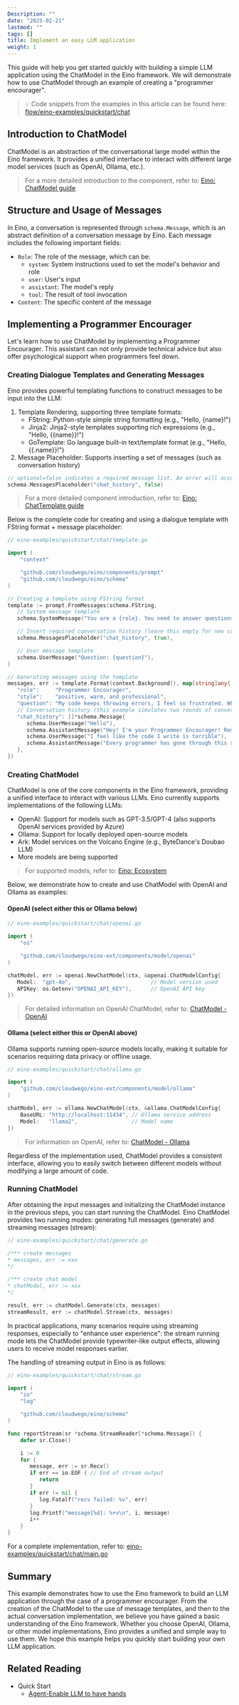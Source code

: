 ```yaml
---
Description: ""
date: "2025-02-21"
lastmod: ""
tags: []
title: Implement an easy LLM application
weight: 1
---
```


This guide will help you get started quickly with building a simple LLM application using the ChatModel in the Eino framework. We will demonstrate how to use ChatModel through an example of creating a "programmer encourager".

> 💡
> Code snippets from the examples in this article can be found here: [flow/eino-examples/quickstart/chat](https://github.com/cloudwego/eino-examples/blob/main/quickstart/chat)

## **Introduction to ChatModel**

ChatModel is an abstraction of the conversational large model within the Eino framework. It provides a unified interface to interact with different large model services (such as OpenAI, Ollama, etc.).

> For a more detailed introduction to the component, refer to: [Eino: ChatModel guide](/docs/eino/core_modules/components/chat_model_guide)

## **Structure and Usage of Messages**

In Eino, a conversation is represented through `schema.Message`, which is an abstract definition of a conversation message by Eino. Each message includes the following important fields:

- `Role`: The role of the message, which can be:
  - `system`: System instructions used to set the model's behavior and role
  - `user`: User's input
  - `assistant`: The model's reply
  - `tool`: The result of tool invocation
- `Content`: The specific content of the message

## **Implementing a Programmer Encourager**

Let's learn how to use ChatModel by implementing a Programmer Encourager. This assistant can not only provide technical advice but also offer psychological support when programmers feel down.

### **Creating Dialogue Templates and Generating Messages**

Eino provides powerful templating functions to construct messages to be input into the LLM:

1. Template Rendering, supporting three template formats:
   - FString: Python-style simple string formatting (e.g., "Hello, {name}!")
   - Jinja2: Jinja2-style templates supporting rich expressions (e.g., "Hello, {{name}}!")
   - GoTemplate: Go language built-in text/template format (e.g., "Hello, {{.name}}!")
2. Message Placeholder: Supports inserting a set of messages (such as conversation history)

```go
// optional=false indicates a required message list. An error will occur if the corresponding variable is not found in the template input
schema.MessagesPlaceholder("chat_history", false)
```

> For a more detailed component introduction, refer to: [Eino: ChatTemplate guide](/docs/eino/core_modules/components/chat_template_guide)

Below is the complete code for creating and using a dialogue template with FString format + message placeholder:

```go
// eino-examples/quickstart/chat/template.go

import (
    "context"

    "github.com/cloudwego/eino/components/prompt"
    "github.com/cloudwego/eino/schema"
)

// Creating a template using FString format
template := prompt.FromMessages(schema.FString,
   // System message template
   schema.SystemMessage("You are a {role}. You need to answer questions in a {style} manner. Your goal is to help programmers maintain a positive and optimistic attitude, providing technical advice while also caring about their mental health."),

   // Insert required conversation history (leave this empty for new conversations)
   schema.MessagesPlaceholder("chat_history", true),

   // User message template
   schema.UserMessage("Question: {question}"),
)

// Generating messages using the template
messages, err := template.Format(context.Background(), map[string]any{
   "role":     "Programmer Encourager",
   "style":    "positive, warm, and professional",
   "question": "My code keeps throwing errors, I feel so frustrated. What should I do?",
   // Conversation history (this example simulates two rounds of conversation history)
   "chat_history": []*schema.Message{
      schema.UserMessage("Hello"),
      schema.AssistantMessage("Hey! I'm your Programmer Encourager! Remember, every great programmer grows through debugging. How can I assist you today?", nil),
      schema.UserMessage("I feel like the code I write is terrible"),
      schema.AssistantMessage("Every programmer has gone through this stage! The important thing is that you are constantly learning and improving. Let's take a look at the code together; I'm sure that through refactoring and optimization, it will get better. Remember, Rome wasn't built in a day, and code quality is improved through continuous refinement.", nil),
   },
})
```

### Creating ChatModel

ChatModel is one of the core components in the Eino framework, providing a unified interface to interact with various LLMs. Eino currently supports implementations of the following LLMs:

- OpenAI: Support for models such as GPT-3.5/GPT-4 (also supports OpenAI services provided by Azure)
- Ollama: Support for locally deployed open-source models
- Ark: Model services on the Volcano Engine (e.g., ByteDance's Doubao LLM)
- More models are being supported

> For supported models, refer to: [Eino: Ecosystem](/docs/eino/ecosystem_integration/chat_model/)

Below, we demonstrate how to create and use ChatModel with OpenAI and Ollama as examples:

#### **OpenAI (select either this or Ollama below)**

```go
// eino-examples/quickstart/chat/openai.go

import (
    "os"

    "github.com/cloudwego/eino-ext/components/model/openai"
)

chatModel, err := openai.NewChatModel(ctx, &openai.ChatModelConfig{
   Model:  "gpt-4o",                         // Model version used
   APIKey: os.Getenv("OPENAI_API_KEY"),      // OpenAI API key
})
```

> For detailed information on OpenAI ChatModel, refer to: [ChatModel - OpenAI](/docs/eino/ecosystem_integration/chat_model/chat_model_openai)

#### **Ollama (select either this or OpenAI above)**

Ollama supports running open-source models locally, making it suitable for scenarios requiring data privacy or offline usage.

```go
// eino-examples/quickstart/chat/ollama.go

import (
    "github.com/cloudwego/eino-ext/components/model/ollama"
)

chatModel, err := ollama.NewChatModel(ctx, &ollama.ChatModelConfig{
    BaseURL: "http://localhost:11434", // Ollama service address
    Model:   "llama2",                 // Model name
})
```

> For information on OpenAI, refer to: [ChatModel - Ollama](/docs/eino/ecosystem_integration/chat_model/chat_model_ollama)

Regardless of the implementation used, ChatModel provides a consistent interface, allowing you to easily switch between different models without modifying a large amount of code.

### **Running ChatModel**

After obtaining the input messages and initializing the ChatModel instance in the previous steps, you can start running the ChatModel. Eino ChatModel provides two running modes: generating full messages (generate) and streaming messages (stream):

```go
// eino-examples/quickstart/chat/generate.go

/*** create messages
* messages, err := xxx
*/

/*** create chat model
* chatModel, err := xxx
*/

result, err := chatModel.Generate(ctx, messages)
streamResult, err := chatModel.Stream(ctx, messages)
```

In practical applications, many scenarios require using streaming responses, especially to "enhance user experience": the stream running mode lets the ChatModel provide typewriter-like output effects, allowing users to receive model responses earlier.

The handling of streaming output in Eino is as follows:

```go
// eino-examples/quickstart/chat/stream.go

import (
    "io"
    "log"

    "github.com/cloudwego/eino/schema"
)

func reportStream(sr *schema.StreamReader[*schema.Message]) {
    defer sr.Close()

    i := 0
    for {
       message, err := sr.Recv()
       if err == io.EOF { // End of stream output
          return
       }
       if err != nil {
          log.Fatalf("recv failed: %v", err)
       }
       log.Printf("message[%d]: %+v\n", i, message)
       i++
    }
}
```

For a complete implementation, refer to: [eino-examples/quickstart/chat/main.go](https://github.com/cloudwego/eino-examples/blob/main/quickstart/chat/main.go)

## **Summary**

This example demonstrates how to use the Eino framework to build an LLM application through the case of a programmer encourager. From the creation of the ChatModel to the use of message templates, and then to the actual conversation implementation, we believe you have gained a basic understanding of the Eino framework. Whether you choose OpenAI, Ollama, or other model implementations, Eino provides a unified and simple way to use them. We hope this example helps you quickly start building your own LLM application.

## **Related Reading**

- Quick Start
  - [Agent-Enable LLM to have hands](/docs/eino/quick_start/agent_llm_with_tools)
